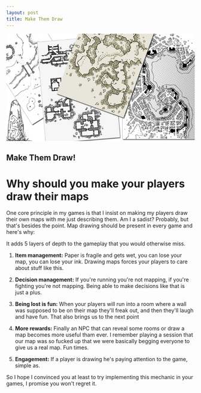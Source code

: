 ```yaml
---
layout: post
title: Make Them Draw
---
```


![Header](/images/osr_map.png)

## Make Them Draw!

# Why should you make your players draw their maps

One core principle in my games is that I insist on making my players draw their own maps with me just describing them. Am I a sadist? Probably, but that's besides the point. Map drawing should be present in every game and here's why:

It adds 5 layers of depth to the gameplay that you would otherwise miss.

1. **Item management:** Paper is fragile and gets wet, you can lose your map, you can lose your ink. Drawing maps forces your players to care about stuff like this.

2. **Decision management:** If you're running you're not mapping, if you're fighting you're not mapping. Being able to make decisions like that is just a plus.

3. **Being lost is fun:** When your players will run into a room where a wall was supposed to be on their map they'll freak out, and then they'll laugh and have fun. That also brings us to the next point

4. **More rewards:** Finally an NPC that can reveal some rooms or draw a map becomes more useful tham ever. I remember playing a session that our map was so fucked up that we were basically begging everyone to give us a real map. Fun times.

5. **Engagement:** If a player is drawing he's paying attention to the game, simple as.

So I hope I convinced you at least to try implementing this mechanic in your games, I promise you won't regret it.